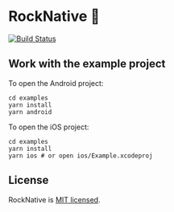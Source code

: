 # RockNative 🤘

[![Build Status](https://travis-ci.org/rocknative/rocknative.svg?branch=master)](https://travis-ci.org/rocknative/rocknative)

## Work with the example project

To open the Android project:

```
cd examples
yarn install
yarn android
```

To open the iOS project:

```
cd examples
yarn install
yarn ios # or open ios/Example.xcodeproj
```

## License

RockNative is [MIT licensed](./LICENSE).
